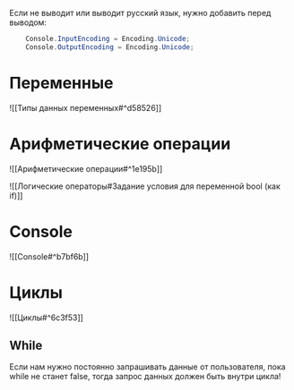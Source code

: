 
Если не выводит или выводит русский язык, нужно добавить перед выводом:

```csharp
    Console.InputEncoding = Encoding.Unicode;
    Console.OutputEncoding = Encoding.Unicode;
```



# Переменные

![[Типы данных переменных#^d58526]]


# Арифметические операции

![[Арифметические операции#^1e195b]]


![[Логические операторы#Задание условия для переменной bool (как if)]]

# Console

![[Console#^b7bf6b]]

# Циклы
![[Циклы#^6c3f53]]

## While
Если нам нужно постоянно запрашивать данные от пользователя, пока while не станет false, тогда запрос данных должен быть внутри цикла!
